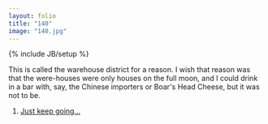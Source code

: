 ```yaml
---
layout: folio
title: "140"
image: "140.jpg"
---
```

{% include JB/setup %}

<div class="copy">
	<p>This is called the warehouse district for a reason. I wish that reason was that the were-houses were only houses on the full moon, and I could drink in a bar with, say, the Chinese importers or Boar's Head Cheese, but it was not to be.</p>
</div>

<div class="choice">
	<ol>
		<li><a href="141.html">
			Just keep going...
		</a></li>
	</ol>
</div>